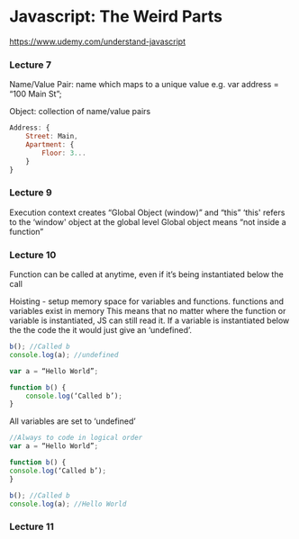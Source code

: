 # Javascript: The Weird Parts #
https://www.udemy.com/understand-javascript


### Lecture 7 ###
Name/Value Pair: name which maps to a unique value
e.g. var address = “100 Main St”;

Object: collection of name/value pairs
```javascript
Address: {
	Street: Main,
	Apartment: {
		Floor: 3...
	}
}
```


### Lecture 9 ###
Execution context creates “Global Object (window)” and “this”
‘this' refers to the ‘window' object at the global level
Global object means “not inside a function”


### Lecture 10 ###
Function can be called at anytime, even if it’s being instantiated below the call

Hoisting - setup memory space for variables and functions. functions and variables exist in memory
This means that no matter where the function or variable is instantiated, JS can still read it. If a variable is instantiated below the the code the it would just give an ‘undefined’.

```javascript
b(); //Called b
console.log(a); //undefined

var a = “Hello World”;

function b() {
	console.log(‘Called b’);
}
```

All variables are set to ‘undefined’
```javascript
//Always to code in logical order
var a = “Hello World”;

function b() {
console.log(‘Called b’);
}

b(); //Called b
console.log(a); //Hello World
```


### Lecture 11 ###
